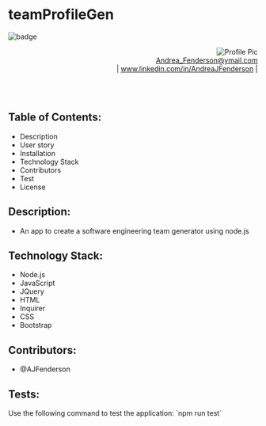 # teamProfileGen
 

<img src= "https://img.shields.io/badge/License-MIT-green" alt ="badge">
 
<p align="right">
  <img src= "https://avatars0.githubusercontent.com/u/60406213?s=250&u=eea7e033fa5aad8d575d12e807de91ac912e7204&v=4" alt ="Profile Pic" >
  <br>
  <a href="##">Andrea_Fenderson@ymail.com</a><br> |
  <a href="##"> www.linkedin.com/in/AndreaJFenderson</a> |
</p>
    

<br>
<br>

<h2> Table of Contents: </h2>
    <ul>
    <li> Description </li>
    <li> User story </li>
    <li>Installation </li>
    <li>Technology Stack </li>
    <li> Contributors </li>
    <li> Test </li>
    <li>License</li>
    </ul>


<h2> Description: </h2>
    <ul>
    <li> An app to create a software engineering team generator using node.js    </li>
    </ul>





<h2> Technology Stack: </h2>
    <ul>
    <li> Node.js </li> 
    <li> JavaScript </li> 
    <li> JQuery </li> 
    <li> HTML </li> 
    <li> Inquirer </li>
    <li> CSS </li>
    <li> Bootstrap </li>
    </ul>

<h2> Contributors: </h2>
    <ul>
    <li> @AJFenderson </li>
    </ul>



<h2> Tests: </h2>
<p>Use the following command to test the application:
 `npm run test`
</p>



    
 